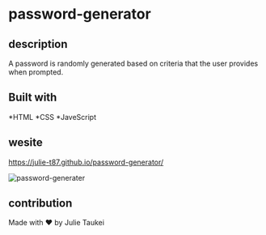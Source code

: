 # password-generator

## description
A password is randomly generated based on criteria that the user provides when prompted. 



## Built with 
*HTML
*CSS
*JaveScript

## wesite
https://julie-t87.github.io/password-generator/


![password-generater](https://user-images.githubusercontent.com/94236932/153729562-9ce88ef1-9776-44b6-86b3-13c78896701e.png)



## contribution
Made with ❤️️ by Julie Taukei